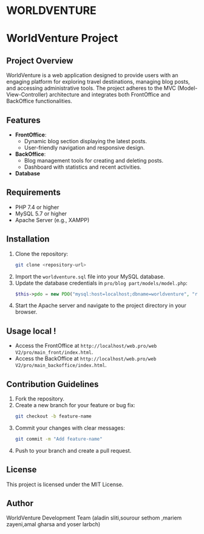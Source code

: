 # WORLDVENTURE
# WorldVenture Project

## Project Overview
WorldVenture is a web application designed to provide users with an engaging platform for exploring travel destinations, managing blog posts, and accessing administrative tools. The project adheres to the MVC (Model-View-Controller) architecture and integrates both FrontOffice and BackOffice functionalities.

## Features
- **FrontOffice**:
  - Dynamic blog section displaying the latest posts.
  - User-friendly navigation and responsive design.
- **BackOffice**:
  - Blog management tools for creating and deleting posts.
  - Dashboard with statistics and recent activities.
- **Database**

## Requirements
- PHP 7.4 or higher
- MySQL 5.7 or higher
- Apache Server (e.g., XAMPP)

## Installation
1. Clone the repository:
   ```bash
   git clone <repository-url>
   ```
2. Import the `worldventure.sql` file into your MySQL database.
3. Update the database credentials in `pro/blog part/models/model.php`:
   ```php
   $this->pdo = new PDO("mysql:host=localhost;dbname=worldventure", "root", "");
   ```
4. Start the Apache server and navigate to the project directory in your browser.

## Usage local !
- Access the FrontOffice at `http://localhost/web.pro/web V2/pro/main_front/index.html`.
- Access the BackOffice at `http://localhost/web.pro/web V2/pro/main_backoffice/index.html`.

## Contribution Guidelines
1. Fork the repository.
2. Create a new branch for your feature or bug fix:
   ```bash
   git checkout -b feature-name
   ```
3. Commit your changes with clear messages:
   ```bash
   git commit -m "Add feature-name"
   ```
4. Push to your branch and create a pull request.

## License
This project is licensed under the MIT License.

## Author
WorldVenture Development Team (aladin sliti,sourour sethom ,mariem zayeni,amal gharsa and yoser larbch) 

